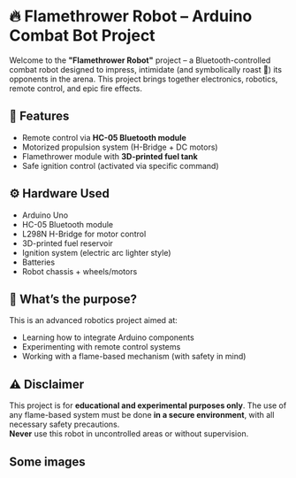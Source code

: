 # 🔥 Flamethrower Robot – Arduino Combat Bot Project

Welcome to the **"Flamethrower Robot"** project – a Bluetooth-controlled combat robot designed to impress, intimidate (and symbolically roast 👀) its opponents in the arena. This project brings together electronics, robotics, remote control, and epic fire effects.

## 🧠 Features
- Remote control via **HC-05 Bluetooth module**
- Motorized propulsion system (H-Bridge + DC motors)
- Flamethrower module with **3D-printed fuel tank**
- Safe ignition control (activated via specific command)

## ⚙️ Hardware Used
- Arduino Uno  
- HC-05 Bluetooth module  
- L298N H-Bridge for motor control  
- 3D-printed fuel reservoir  
- Ignition system (electric arc lighter style)  
- Batteries  
- Robot chassis + wheels/motors

## 🧰 What’s the purpose?
This is an advanced robotics project aimed at:
- Learning how to integrate Arduino components  
- Experimenting with remote control systems  
- Working with a flame-based mechanism (with safety in mind)

## ⚠️ Disclaimer
This project is for **educational and experimental purposes only**. The use of any flame-based system must be done **in a secure environment**, with all necessary safety precautions.  
**Never** use this robot in uncontrolled areas or without supervision.

## Some images
